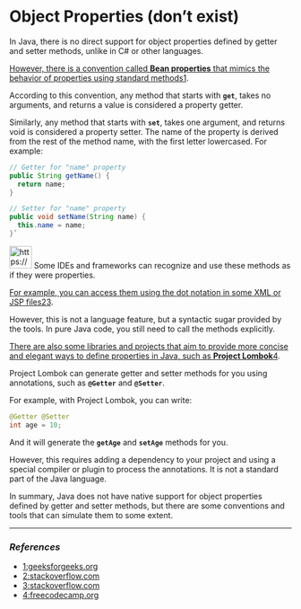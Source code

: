 # Object Properties (don’t exist)

In Java, there is no direct support for object properties defined by getter and setter methods, unlike in C# or other languages.

[However, there is a convention called **Bean properties** that mimics the behavior of properties using standard methods1](https://www.geeksforgeeks.org/getter-and-setter-in-java/).

According to this convention, any method that starts with **`get`**, takes no arguments, and returns a value is considered a property getter.

Similarly, any method that starts with **`set`**, takes one argument, and returns void is considered a property setter. The name of the property is derived from the rest of the method name, with the first letter lowercased. For example:

```java
// Getter for "name" property
public String getName() {
  return name;
}

// Setter for "name" property
public void setName(String name) {
  this.name = name;
}`
```

<aside>
<img src="https://www.notion.so/icons/snippet_green.svg" alt="https://www.notion.so/icons/snippet_green.svg" width="40px" /> Some IDEs and frameworks can recognize and use these methods as if they were properties.

[For example, you can access them using the dot notation in some XML or JSP files2](https://stackoverflow.com/questions/70471/no-properties-in-java)[3](https://stackoverflow.com/questions/7723618/getters-setters-for-java-util-properties).

However, this is not a language feature, but a syntactic sugar provided by the tools. In pure Java code, you still need to call the methods explicitly.

</aside>

[There are also some libraries and projects that aim to provide more concise and elegant ways to define properties in Java, such as **Project Lombok**4](https://www.freecodecamp.org/news/java-getters-and-setters/).

Project Lombok can generate getter and setter methods for you using annotations, such as **`@Getter`** and **`@Setter`**.

For example, with Project Lombok, you can write:

```java
@Getter @Setter
int age = 10;
```

And it will generate the **`getAge`** and **`setAge`** methods for you.

However, this requires adding a dependency to your project and using a special compiler or plugin to process the annotations. It is not a standard part of the Java language.

In summary, Java does not have native support for object properties defined by getter and setter methods, but there are some conventions and tools that can simulate them to some extent.

---

### *References*

- [1:geeksforgeeks.org](https://www.geeksforgeeks.org/getter-and-setter-in-java/)
- [2:stackoverflow.com](https://stackoverflow.com/questions/70471/no-properties-in-java)
- [3:stackoverflow.com](https://stackoverflow.com/questions/7723618/getters-setters-for-java-util-properties)
- [4:freecodecamp.org](https://www.freecodecamp.org/news/java-getters-and-setters/)